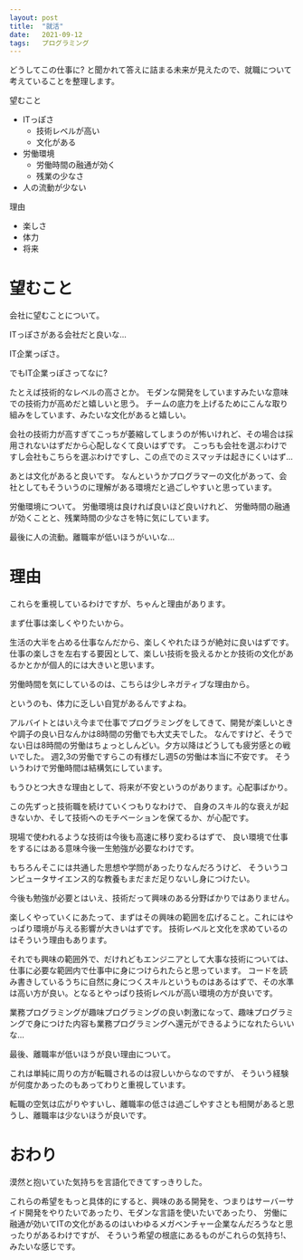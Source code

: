 ```yaml
---
layout: post
title:  "就活"
date:   2021-09-12
tags:   プログラミング
---
```


どうしてこの仕事に? と聞かれて答えに詰まる未来が見えたので、就職について考えていることを整理します。

望むこと

- ITっぽさ
  - 技術レベルが高い
  - 文化がある
- 労働環境
  - 労働時間の融通が効く
  - 残業の少なさ
- 人の流動が少ない

理由

- 楽しさ
- 体力
- 将来

# 望むこと

会社に望むことについて。

ITっぽさがある会社だと良いな...

IT企業っぽさ。

でもIT企業っぽさってなに?

たとえば技術的なレベルの高さとか。
モダンな開発をしていますみたいな意味での技術力が高めだと嬉しいと思う。
チームの底力を上げるためにこんな取り組みをしています、みたいな文化があると嬉しい。

会社の技術力が高すぎてこっちが萎縮してしまうのが怖いけれど、その場合は採用されないはずだから心配しなくて良いはずです。
こっちも会社を選ぶわけですし会社もこちらを選ぶわけですし、この点でのミスマッチは起きにくいはず...

あとは文化があると良いです。
なんというかプログラマーの文化があって、会社としてもそういうのに理解がある環境だと過ごしやすいと思っています。

労働環境について。
労働環境は良ければ良いほど良いけれど、
労働時間の融通が効くことと、残業時間の少なさを特に気にしています。

最後に人の流動。離職率が低いほうがいいな...

# 理由

これらを重視しているわけですが、ちゃんと理由があります。

まず仕事は楽しくやりたいから。

生活の大半を占める仕事なんだから、楽しくやれたほうが絶対に良いはずです。
仕事の楽しさを左右する要因として、楽しい技術を扱えるかとか技術の文化があるかとかが個人的には大きいと思います。

労働時間を気にしているのは、こちらは少しネガティブな理由から。

というのも、体力に乏しい自覚があるんですよね。

アルバイトとはいえ今まで仕事でプログラミングをしてきて、開発が楽しいときや調子の良い日なんかは8時間の労働でも大丈夫でした。
なんですけど、そうでない日は8時間の労働はちょっとしんどい。夕方以降はどうしても疲労感との戦いでした。
週2,3の労働ですらこの有様だし週5の労働は本当に不安です。
そういうわけで労働時間は結構気にしています。

もうひとつ大きな理由として、将来が不安というのがあります。心配事ばかり。

この先ずっと技術職を続けていくつもりなわけで、
自身のスキル的な衰えが起きないか、そして技術へのモチベーションを保てるか、が心配です。

現場で使われるような技術は今後も高速に移り変わるはずで、
良い環境で仕事をするにはある意味今後一生勉強が必要なわけです。

もちろんそこには共通した思想や学問があったりなんだろうけど、
そういうコンピュータサイエンス的な教養もまだまだ足りないし身につけたい。

今後も勉強が必要とはいえ、技術だって興味のある分野ばかりではありません。

楽しくやっていくにあたって、まずはその興味の範囲を広げること。これにはやっぱり環境が与える影響が大きいはずです。
技術レベルと文化を求めているのはそういう理由もあります。

それでも興味の範囲外で、だけれどもエンジニアとして大事な技術については、仕事に必要な範囲内で仕事中に身につけられたらと思っています。
コードを読み書きしているうちに自然に身につくスキルというものはあるはずで、その水準は高い方が良い。となるとやっぱり技術レベルが高い環境の方が良いです。

業務プログラミングが趣味プログラミングの良い刺激になって、趣味プログラミングで身につけた内容も業務プログラミングへ還元ができるようになれたらいいな...

最後、離職率が低いほうが良い理由について。

これは単純に周りの方が転職されるのは寂しいからなのですが、
そういう経験が何度かあったのもあってわりと重視しています。

転職の空気は広がりやすいし、離職率の低さは過ごしやすさとも相関があると思うし、離職率は少ないほうが良いです。

# おわり

漠然と抱いていた気持ちを言語化できてすっきりした。

これらの希望をもっと具体的にすると、興味のある開発を、つまりはサーバーサイド開発をやりたいであったり、モダンな言語を使いたいであったり、
労働に融通が効いてITの文化があるのはいわゆるメガベンチャー企業なんだろうなと思ったりがあるわけですが、
そういう希望の根底にあるものがこれらの気持ち!、みたいな感じです。

